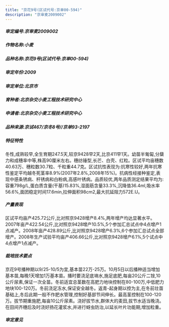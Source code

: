 ```yaml
---
title: "京花9号(区试代号:京单00-594)"
description: "京审麦2009002"
---
```

##### 审定编号:京审麦2009002

##### 作物名称:小麦

##### 品种名称:京花9号(区试代号:京单00-594)

##### 审定年份:2009

##### 审定单位:北京市

##### 育种者:北京杂交小麦工程技术研究中心

##### 申请者:北京杂交小麦工程技术研究中心

##### 品种来源:京试467/京冬8号//京单93-2197

##### 特征特性
冬性,成熟较早,全生育期247.5天,较京9428早2天,比京411早1天。幼苗半匍匐,分蘖力和成穗率中等,株高90厘米左右。穗纺锤型,长芒、白壳、红粒。区试平均亩穗数40.63万、穗粒数30.7粒、千粒重44.7克。区试抗性表现为:抗寒性较好,两年抗寒性鉴定平均越冬死茎率8.9%(2007年2.8%,2008年15%)。抗病性经接种鉴定,表现中感条锈病、杆锈病和白粉病,高感叶锈病。品质较优,两年品质测定结果平均为:容重798g/L,蛋白质含量(干基)15.83%,湿面筋含量33.3%,沉降值36.4ml,吸水率56.6%,面团稳定时间17.6min,拉伸面积98cm2,最大抗延阻力572E.U。

##### 产量表现
区试平均亩产425.72公斤,比对照京9428增产8.4%,两年增产均达显著水平。2007年亩产422.54公斤,比对照京9428增产10.5%,5个参加汇总试点中4点增产1点减产。2008年亩产428.89公斤,比对照京9428增产6.3%,6个参加汇总试点全部增产。2008年生产试验平均亩产406.66公斤,比对照京9428增产6.1%,5个试点中4点增产1点减产。

##### 栽培技术要点
京花9号播种期以9/25-10/5为宜,基本苗22万-25万。10月5日以后播种适当增加基本苗,每晚1天增加1万基本苗。播时要浇足底墒水,施足底肥,每亩20公斤二铵,10公斤尿素,保证一次全苗。冬前适宜总茎数在高肥力地块控制在80-100万,中低肥力地块100-120万。冬前浇足冻水,保证安全越冬。返青-起身期以控为主,在冬前壮苗基础上,冬后此期一般不作肥水管理,控制好基部节间伸长。最高茎控制在100-120万。拔节期重施肥,每亩10公斤尿素。浇好拔节水,群体大的麦田,拔节水适当晚浇。在田间齐穗后及时浇好扬花灌浆水,并进行蚜虫防治,以延长叶片功能期,增加粒重。

##### 审定意见

